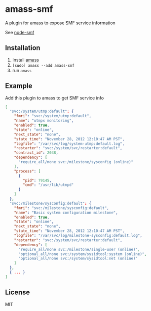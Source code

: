 amass-smf
=========

A plugin for amass to expose SMF service information

See [node-smf](https://github.com/bahamas10/node-smf)

Installation
------------

1. Install [amass](https://github.com/bahamas10/node-amass)
2. `[sudo] amass --add amass-smf`
3. run `amass`

Example
-------

Add this plugin to amass to get SMF service info

``` json
[
  "svc:/system/utmp:default": {
    "fmri": "svc:/system/utmp:default",
    "name": "utmpx monitoring",
    "enabled": true,
    "state": "online",
    "next_state": "none",
    "state_time": "November 28, 2012 12:10:47 AM PST",
    "logfile": "/var/svc/log/system-utmp:default.log",
    "restarter": "svc:/system/svc/restarter:default",
    "contract_id": 2038,
    "dependency": [
      "require_all/none svc:/milestone/sysconfig (online)"
    ],
    "process": [
      {
        "pid": 79145,
        "cmd": "/usr/lib/utmpd"
      }
    ]
  },
  "svc:/milestone/sysconfig:default": {
    "fmri": "svc:/milestone/sysconfig:default",
    "name": "Basic system configuration milestone",
    "enabled": true,
    "state": "online",
    "next_state": "none",
    "state_time": "November 28, 2012 12:10:47 AM PST",
    "logfile": "/var/svc/log/milestone-sysconfig:default.log",
    "restarter": "svc:/system/svc/restarter:default",
    "dependency": [
      "require_all/none svc:/milestone/single-user (online)",
      "optional_all/none svc:/system/sysidtool:system (online)",
      "optional_all/none svc:/system/sysidtool:net (online)"
    ]
  },
  { ... }
]
```

License
-------

MIT
